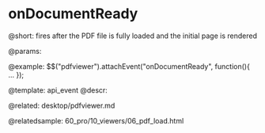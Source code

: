 onDocumentReady
=============


@short:
	fires after the PDF file is fully loaded and the initial page is rendered

@params:

@example:
$$("pdfviewer").attachEvent("onDocumentReady", function(){ ... });


@template:	api_event
@descr:

@related:
desktop/pdfviewer.md

@relatedsample:
60_pro/10_viewers/06_pdf_load.html
